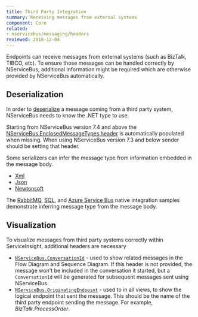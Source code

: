 ```yaml
---
title: Third Party Integration
summary: Receiving messages from external systems
component: Core
related:
- nservicebus/messaging/headers
reviewed: 2018-12-04
---
```


Endpoints can receive messages from external systems (such as BizTalk, TIBCO, etc). To ensure those messages can be handled correctly by NServiceBus, additional information might be required which are otherwise provided by NServiceBus automatically.


## Deserialization

In order to [deserialize](/nservicebus/serialization/) a message coming from a third party system, NServiceBus needs to know the .NET type to use.

Starting from NServiceBus version 7.4 and above the [NServiceBus.EnclosedMessageTypes header](/nservicebus/messaging/headers.md#serialization-headers-nservicebus-enclosedmessagetypes) is automatically populated when missing. When using NServiceBus version 7.3 and below sender should be setting that header.

Some serializers can infer the message type from information embedded in the message body. 

 * [Xml](/nservicebus/serialization/xml.md) 
 * [Json](/nservicebus/serialization/json.md)
 * [Newtonsoft](/nservicebus/serialization/newtonsoft.md)

The [RabbitMQ](/samples/rabbitmq/native-integration/), [SQL](/samples/sqltransport/native-integration/), and [Azure Service Bus](/samples/azure/native-integration-asb/) native integration samples demonstrate inferring message type from the message body.


## Visualization

To visualize messages from third party systems correctly within ServiceInsight, additional headers are necessary

- [`NServiceBus.ConversationId`](/nservicebus/messaging/headers.md#messaging-interaction-headers-nservicebus-conversationid) - used to show related messages in the Flow Diagram and Sequence Diagram. If this header is not provided, the message won't be included in the conversation it started, but a `ConversationId` will be generated for subsequent messages sent using NServiceBus.
- [`NServiceBus.OriginatingEndpoint`](/nservicebus/messaging/headers.md#diagnostic-and-informational-headers-nservicebus-originatingendpoint) - used to in all views, to show the logical endpoint that sent the message. This should be the name of the third party endpoint sending the message. For example, _BizTalk.ProcessOrder_.
